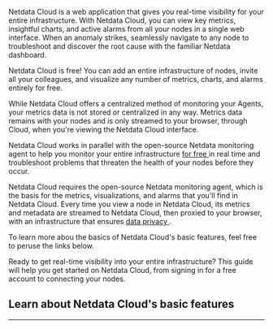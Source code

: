 <!--
title: "Overview"
sidebar_label: "Overview"
custom_edit_url: "https://github.com/netdata/learn/blob/master/docs/concepts/netdata-cloud/overview.md"
sidebar_position: "1500"
learn_status: "Published"
learn_topic_type: "Concepts"
learn_rel_path: "Concepts/Netdata cloud"
learn_docs_purpose: "Explain the Netdata cloud, operation, principals, purpose, and how Netdata runs it's SAAS Netdata cloud"
-->

Netdata Cloud is a web application that gives you real-time visibility for your entire infrastructure. With Netdata
Cloud, you can view key metrics, insightful charts, and active alarms from all your nodes in a single web interface.
When an anomaly strikes, seamlessly navigate to any node to troubleshoot and discover the root cause with the familiar
Netdata dashboard.

Netdata Cloud is free! You can add an entire infrastructure of nodes, invite all your colleagues, and visualize any
number of metrics, charts, and alarms entirely for free.

While Netdata Cloud offers a centralized method of monitoring your Agents, your metrics data is not stored or
centralized in any way. Metrics data remains with your nodes and is only streamed to your browser, through Cloud, when
you're viewing the Netdata Cloud interface.

Netdata Cloud works in parallel with the open-source Netdata monitoring agent to help you monitor your entire
infrastructure [for free <RiExternalLinkLine className="inline-block"
/>](https://netdata.cloud/pricing/) in real time and troubleshoot problems that threaten the health of your nodes before
they occur.

Netdata Cloud requires the open-source Netdata monitoring agent, which is the basis for the metrics, visualizations, and
alarms that you'll find in Netdata Cloud. Every time you view a node in Netdata Cloud, its metrics and metadata are
streamed to Netdata Cloud, then proxied to your browser, with an infrastructure that
ensures [data privacy <RiExternalLinkLine className="inline-block" />](https://netdata.cloud/privacy/).

To learn more abou the basics of Netdata Cloud's basic features, feel free to peruse the links below.

<Grid columns="1" className="mb-16">
  <Box 
    to="/docs/cloud/get-started" 
    title="Get started with Netdata Cloud"
    cta="Go"
    image={true}>
    Ready to get real-time visibility into your entire infrastructure? This guide will help you get started on Netdata Cloud, from signing in for a free account to connecting your nodes.
  </Box>
</Grid>

## Learn about Netdata Cloud's basic features

<Grid columns="2">
  <Box
    title="Netdata Cloud Basics">
    <BoxList>
      <BoxListItem to="/docs/cloud/visualize/overview" title="Rooms" />
      <BoxListItem to="/docs/cloud/visualize/nodes" title="Views" />
      <BoxListItem to="/docs/cloud/visualize/kubernetes" title="spaces" />
    </BoxList>
  </Box>
</Grid>

*******************************************************************************
